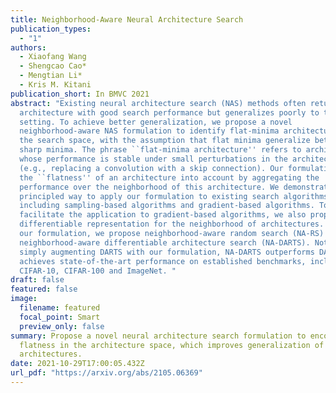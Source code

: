 ```yaml
---
title: Neighborhood-Aware Neural Architecture Search
publication_types:
  - "1"
authors:
  - Xiaofang Wang
  - Shengcao Cao*
  - Mengtian Li*
  - Kris M. Kitani
publication_short: In BMVC 2021
abstract: "Existing neural architecture search (NAS) methods often return an
  architecture with good search performance but generalizes poorly to the test
  setting. To achieve better generalization, we propose a novel
  neighborhood-aware NAS formulation to identify flat-minima architectures in
  the search space, with the assumption that flat minima generalize better than
  sharp minima. The phrase ``flat-minima architecture'' refers to architectures
  whose performance is stable under small perturbations in the architecture
  (e.g., replacing a convolution with a skip connection). Our formulation takes
  the ``flatness'' of an architecture into account by aggregating the
  performance over the neighborhood of this architecture. We demonstrate a
  principled way to apply our formulation to existing search algorithms,
  including sampling-based algorithms and gradient-based algorithms. To
  facilitate the application to gradient-based algorithms, we also propose a
  differentiable representation for the neighborhood of architectures. Based on
  our formulation, we propose neighborhood-aware random search (NA-RS) and
  neighborhood-aware differentiable architecture search (NA-DARTS). Notably, by
  simply augmenting DARTS with our formulation, NA-DARTS outperforms DARTS and
  achieves state-of-the-art performance on established benchmarks, including
  CIFAR-10, CIFAR-100 and ImageNet. "
draft: false
featured: false
image:
  filename: featured
  focal_point: Smart
  preview_only: false
summary: Propose a novel neural architecture search formulation to encourage
  flatness in the architecture space, which improves generalization of searched
  architectures.
date: 2021-10-29T17:00:05.432Z
url_pdf: "https://arxiv.org/abs/2105.06369"
---
```

